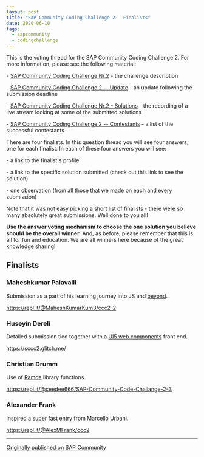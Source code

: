 ```yaml
---
layout: post
title: "SAP Community Coding Challenge 2 - Finalists"
date: 2020-06-10
tags:
  - sapcommunity
  - codingchallenge
---
```


This is the voting thread for the SAP Community Coding Challenge 2. For
more information, please see the following material:

\- [SAP Community Coding Challenge
Nr.2](/blog/posts/2020/04/27/sap-community-coding-challenge-nr.2/) -
the challenge description

\- [SAP Community Coding Challenge 2 --
Update](/blog/posts/2020/05/26/sap-community-coding-challenge-2-update/) -
an update following the submission deadline

\- [SAP Community Coding Challenge Nr.2 -
Solutions](https://www.youtube.com/watch?v=RKQTWR4-2PE) - the recording
of a live stream looking at some of the submitted solutions

\- [SAP Community Coding Challenge 2 --
Contestants](/blog/posts/2020/06/08/sap-community-coding-challenge-2-contestants/) -
a list of the successful contestants

There are four finalists. In this question thread you will see four
answers, one for each finalist. In each of these four answers you will
see:

\- a link to the finalist's profile

\- a link to the specific solution submitted (check out this link to see
the solution)

\- one observation (from all those that we made on each and every
submission)

Note that it was not easy picking a short list of finalists - there were
so many absolutely great submissions. Well done to you all!

**Use the answer voting mechanism to choose the one solution you believe
should be the overall winner.** And, as before, please remember that
this is all for fun and education. We are all winners here because of
the great knowledge sharing!

## Finalists

### Maheshkumar Palavalli

Submission as a part of his learning journey into JS and [beyond](https://raganwald.com/2013/03/28/trampolines-in-javascript.html).

<https://repl.it/@MaheshKumarKum3/ccc2-2>

### Huseyin Dereli

Detailed submission tied together with a [UI5 web components](https://sap.github.io/ui5-webcomponents/) front end.

<https://sccc2.glitch.me/>

### Christian Drumm

Use of [Ramda](https://ramdajs.com/) library functions.

<https://repl.it/@ceedee666/SAP-Community-Code-Challange-2-3>

### Alexander Frank

Inspired a super fast entry from Marcello Urbani.

<https://repl.it/@AlexMFrank/ccc2>

---

[Originally published on SAP Community](https://community.sap.com/t5/application-development-discussions/sap-community-coding-challenge-2-finalists/td-p/12130277)

